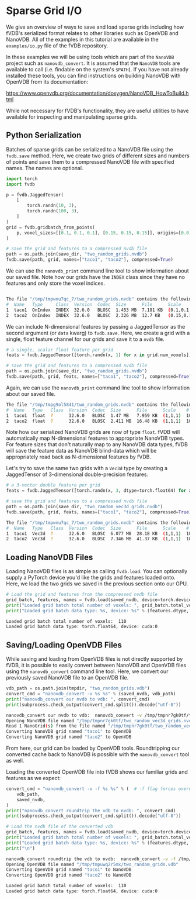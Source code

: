 # Sparse Grid I/O

We give an overview of ways to save and load sparse grids including how fVDB's serialized format relates to other libraries such as OpenVDB and NanoVDB.  All of the examples in this tutorial are available in the `examples/io.py` file of the fVDB repository.

In these examples we will be using tools which are part of the `NanoVDB` project such as `nanovdb_convert`.  It is assumed that the `NanoVDB` tools are available to call (i.e. findable on the system's `$PATH`).  If you have not already installed these tools, you can find instructions on building NanoVDB with OpenVDB from its documentation:

https://www.openvdb.org/documentation/doxygen/NanoVDB_HowToBuild.html

While not necessary for fVDB's functionality, they are useful utilities to have available for inspecting and manipulating sparse grids.

## Python Serialization

Batches of sparse grids can be serialized to a NanoVDB file using the `fvdb.save` method.  Here, we create two grids of different sizes and numbers of points and save them to a compressed NanoVDB file with specified names.  The names are optional.

```python
import torch
import fvdb

p = fvdb.JaggedTensor(
    [
        torch.randn(10, 3),
        torch.randn(100, 3),
    ]
)
grid = fvdb.gridbatch_from_points(
    p, voxel_sizes=[[0.1, 0.1, 0.1], [0.15, 0.15, 0.15]], origins=[0.0] * 3
)

# save the grid and features to a compressed nvdb file
path = os.path.join(save_dir, "two_random_grids.nvdb")
fvdb.save(path, grid, names=["taco1", "taco2"], compressed=True)
```

We can use the `nanovdb_print` command line tool to show information about our saved file.  Note how our grids have the `INDEX` class since they have no features and only store the voxel indices.

```bash

The file "/tmp/tmpwnu7qc_7/two_random_grids.nvdb" contains the following 2 grids:
#  Name   Type     Class  Version  Codec  Size      File      Scale             # Voxels  Resolution
1  taco1  OnIndex  INDEX  32.6.0   BLOSC  1.453 MB  7.181 KB  (0.1,0.1,0.1)     10        22 x 43 x 37
2  taco2  OnIndex  INDEX  32.6.0   BLOSC  2.326 MB  12.7 KB   (0.15,0.15,0.15)  100       33 x 39 x 38
```

We can include N-dimensional features by passing a JaggedTensor as the second argument (or `data` kwarg) to `fvdb.save`.  Here, we create a grid with a single, float feature channel for our grids and save it to a `nvdb` file.

```python
# a single, scalar float feature per grid
feats = fvdb.JaggedTensor([torch.randn(x, 1) for x in grid.num_voxels])

# save the grid and features to a compressed nvdb file
path = os.path.join(save_dir, "two_random_grids.nvdb")
fvdb.save(path, grid, feats, names=["taco1", "taco2"], compressed=True)
```

Again, we can use the `nanovdb_print` command line tool to show information about our saved file.

```bash
The file "/tmp/tmpg9ol5841/two_random_grids.nvdb" contains the following 2 grids:
#  Name   Type   Class  Version  Codec  Size      File      Scale    # Voxels  Resolution
1  taco1  float  ?      32.6.0   BLOSC  1.47 MB   7.959 KB  (1,1,1)  10        26 x 30 x 36
2  taco2  float  ?      32.6.0   BLOSC  2.411 MB  16.48 KB  (1,1,1)  100       32 x 33 x 34
```

Note how our serialized NanoVDB grids are now of type `float`.  fVDB will automatically map N-dimensional features to appropriate NanoVDB types.  For feature sizes that don't naturally map to any NanoVDB data types, fVDB will save the feature data as NanoVDB blind-data which will be appropriately read back as N-dimensional features by fVDB.

Let's try to save the same two grids with a `Vec3d` type by creating a JaggedTensor of 3-dimensional double-precision features.

```python
# a 3-vector double feature per grid
feats = fvdb.JaggedTensor([torch.randn(x, 3, dtype=torch.float64) for x in grid.num_voxels])

# save the grid and features to a compressed nvdb file
path = os.path.join(save_dir, "two_random_vec3d_grids.nvdb")
fvdb.save(path, grid, feats, names=["taco1", "taco2"], compressed=True)
```

```bash
The file "/tmp/tmpwnu7qc_7/two_random_grids.nvdb" contains the following 2 grids:
#  Name   Type   Class  Version  Codec  Size      File      Scale    # Voxels  Resolution
1  taco1  Vec3d  ?      32.6.0   BLOSC  6.077 MB  28.18 KB  (1,1,1)  10        23 x 36 x 35
2  taco2  Vec3d  ?      32.6.0   BLOSC  7.346 MB  41.37 KB  (1,1,1)  100       37 x 40 x 34
```

## Loading NanoVDB Files

Loading NanoVDB files is as simple as calling `fvdb.load`.  You can optionally supply a PyTorch device you'd like the grids and features loaded onto.  Here, we load the two grids we saved in the previous section onto our GPU.

```python
# Load the grid and features from the compressed nvdb file
grid_batch, features, names = fvdb.load(saved_nvdb, device=torch.device("cuda:0"))
print("Loaded grid batch total number of voxels: ", grid_batch.total_voxels)
print("Loaded grid batch data type: %s, device: %s" % (features.dtype, features.device))
```

```bash
Loaded grid batch total number of voxels:  110
Loaded grid batch data type: torch.float64, device: cuda:0
```

## Saving/Loading OpenVDB Files

While saving and loading from OpenVDB files is not directly supported by fVDB, it is possible to easily convert between NanoVDB and OpenVDB files using the `nanovdb_convert` command line tool.  Here, we convert our previously saved NanoVDB file to an OpenVDB file.

```python
vdb_path = os.path.join(tmpdir, "two_random_grids.vdb")
convert_cmd = "nanovdb_convert -v %s %s" % (saved_nvdb, vdb_path)
print("nanovdb_convert our nvdb to vdb: ", convert_cmd)
print(subprocess.check_output(convert_cmd.split()).decode("utf-8"))
```

```bash
nanovdb_convert our nvdb to vdb:  nanovdb_convert -v /tmp/tmpnr7gk0tf/two_random_vec3d_grids.nvdb /tmp/tmpnr7gk0tf/two_random_grids.vdb
Opening NanoVDB file named "/tmp/tmpnr7gk0tf/two_random_vec3d_grids.nvdb"
Read 1 NanoGrid(s) from the file named "/tmp/tmpnr7gk0tf/two_random_vec3d_grids.nvdb"
Converting NanoVDB grid named "taco1" to OpenVDB
Converting NanoVDB grid named "taco2" to OpenVDB
```

From here, our grid can be loaded by OpenVDB tools.  Roundtripping our converted cache back to NanoVDB is possible with the `nanovdb_convert` tool as well.

Loading the converted OpenVDB file into fVDB shows our familiar grids and features as we expect:


```python
convert_cmd = "nanovdb_convert -v -f %s %s" % (  # -f flag forces overwriting existing file
    vdb_path,
    saved_nvdb,
)
print("nanovdb_convert roundtrip the vdb to nvdb: ", convert_cmd)
print(subprocess.check_output(convert_cmd.split()).decode("utf-8"))

# Load the nvdb file of the converted vdb
grid_batch, features, names = fvdb.load(saved_nvdb, device=torch.device("cuda:0"))
print("Loaded grid batch total number of voxels: ", grid_batch.total_voxels)
print("Loaded grid batch data type: %s, device: %s" % (features.dtype, features.device))
print("\n")
```

```bash
nanovdb_convert roundtrip the vdb to nvdb:  nanovdb_convert -v -f /tmp/tmpuwq2r5mx/two_random_grids.vdb /tmp/tmpuwq2r5mx/two_random_vec3d_grids.nvdb
Opening OpenVDB file named "/tmp/tmpuwq2r5mx/two_random_grids.vdb"
Converting OpenVDB grid named "taco1" to NanoVDB
Converting OpenVDB grid named "taco2" to NanoVDB

Loaded grid batch total number of voxels:  110
Loaded grid batch data type: torch.float64, device: cuda:0
```